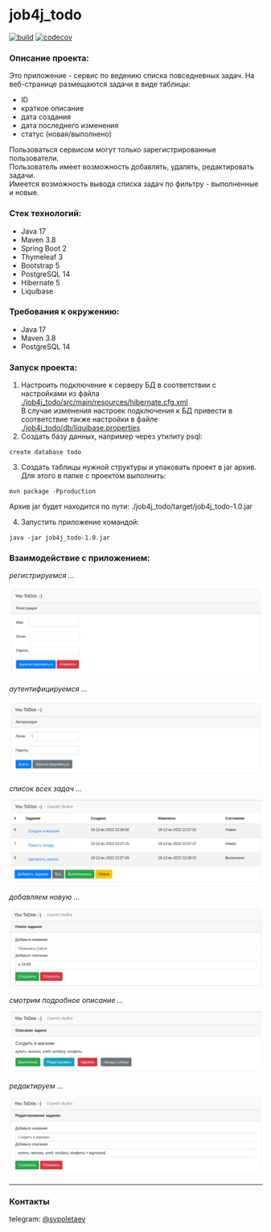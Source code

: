 # job4j_todo

[![build](https://github.com/SergeyPoletaev/job4j_todo/workflows/build/badge.svg)](https://github.com/SergeyPoletaev/job4j_todo/actions)
[![codecov](https://codecov.io/gh/SergeyPoletaev/job4j_todo/branch/master/graph/badge.svg?token=GOL74Y3GDA)](https://codecov.io/gh/SergeyPoletaev/job4j_todo)

### Описание проекта:

Это приложение - сервис по ведению списка повседневных задач. На веб-странице размещаются задачи в виде таблицы:

* ID
* краткое описание
* дата создания
* дата последнего изменения
* статус (новая/выполнено)

Пользоваться сервисом могут только зарегистрированные пользователи.  
Пользователь имеет возможность добавлять, удалять, редактировать задачи.  
Имеется возможность вывода списка задач по фильтру - выполненные и новые.

### Стек технологий:

* Java 17
* Maven 3.8
* Spring Boot 2
* Thymeleaf 3
* Bootstrap 5
* PostgreSQL 14
* Hibernate 5
* Liquibase

### Требования к окружению:

* Java 17
* Maven 3.8
* PostgreSQL 14

### Запуск проекта:

1. Настроить подключение к серверу БД в соответствии с настройками из файла    
   [./job4j_todo/src/main/resources/hibernate.cfg.xml](https://github.com/SergeyPoletaev/job4j_todo/blob/master/src/main/resources/hibernate.cfg.xml)   
   В случае изменения настроек подключения к БД привести в соответствие также настройки в файле  
   [./job4j_todo/db/liquibase.properties](https://github.com/SergeyPoletaev/job4j_todo/blob/master/db/liquibase.properties)
2. Создать базу данных, например через утилиту psql:

``` 
create database todo 
```

3. Создать таблицы нужной структуры и упаковать проект в jar архив. Для этого в папке с проектом выполнить:

``` 
mvn package -Pproduction 
```  

Архив jar будет находится по пути: ./job4j_todo/target/job4j_todo-1.0.jar

4. Запустить приложение командой:

``` 
java -jar job4j_todo-1.0.jar 
```

### Взаимодействие с приложением:

*регистрируемся ...*

![список](img/registration.png)

*аутентифицируемся ...*

![список](img/login.png)

*список всех задач ...*

![список](img/todos.png)

*добавляем новую ...*

![добавить](img/add.png)

*смотрим подробное описание ...*

![подробности](img/select.png)

*редактируем ...*

![исправляем](img/update.png)

---

### Контакты

telegram: [@svpoletaev](https://t.me/svpoletaev)
